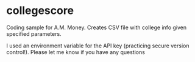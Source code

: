 # collegescore

Coding sample for A.M. Money. Creates CSV file with college info given specified parameters.

I used an environment variable for the API key (practicing secure version control!). Please let me know if you have any questions
